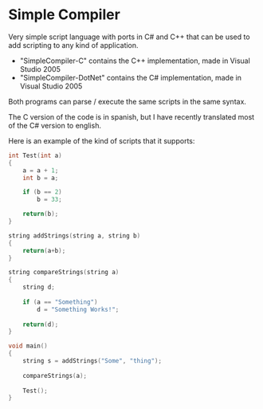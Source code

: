 Simple Compiler
===============

Very simple script language with ports in C# and C++ that can be used to add scripting to any kind of application.

- "SimpleCompiler-C" contains the C++ implementation, made in Visual Studio 2005
- "SimpleCompiler-DotNet" contains the C# implementation, made in Visual Studio 2005

Both programs can parse / execute the same scripts in the same syntax.

The C version of the code is in spanish, but I have recently translated most of the C# version to english.

Here is an example of the kind of scripts that it supports:
```C
int Test(int a) 
{
	a = a + 1;
	int b = a;

	if (b == 2)
		b = 33;

	return(b);
}

string addStrings(string a, string b)
{
	return(a+b);
}

string compareStrings(string a)
{
	string d;
	
	if (a == "Something")
		d = "Something Works!";
		
	return(d);		
}

void main()
{
	string s = addStrings("Some", "thing");
	
	compareStrings(a);
	
	Test();
}
```

